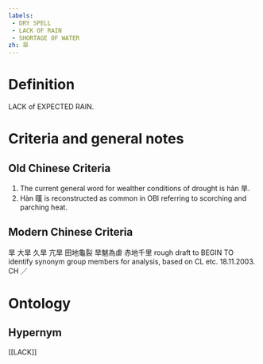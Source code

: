 ```yaml
---
labels: 
 - DRY SPELL
 - LACK OF RAIN
 - SHORTAGE OF WATER
zh: 旱
---
```


# Definition
LACK of EXPECTED RAIN.
# Criteria and general notes
## Old Chinese Criteria
1. The current general word for wealther conditions of drought is hàn 旱.
2. Hàn 暵 is reconstructed as common in OBI referring to scorching and parching heat.
## Modern Chinese Criteria
旱
大旱
久旱
亢旱
田地龜裂
旱魃為虐
赤地千里
rough draft to BEGIN TO identify synonym group members for analysis, based on CL etc. 18.11.2003. CH ／
# Ontology

## Hypernym
[[LACK]]